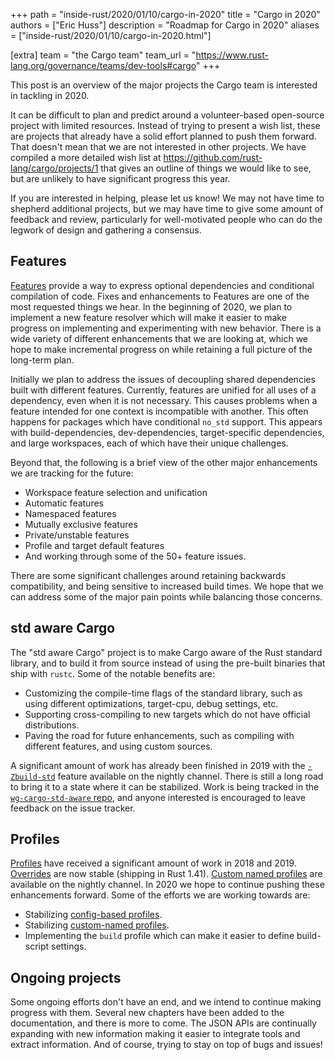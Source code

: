 +++
path = "inside-rust/2020/01/10/cargo-in-2020"
title = "Cargo in 2020"
authors = ["Eric Huss"]
description = "Roadmap for Cargo in 2020"
aliases = ["inside-rust/2020/01/10/cargo-in-2020.html"]

[extra]
team = "the Cargo team"
team_url = "https://www.rust-lang.org/governance/teams/dev-tools#cargo"
+++

This post is an overview of the major projects the Cargo team is interested in
tackling in 2020.

It can be difficult to plan and predict around a volunteer-based open-source
project with limited resources. Instead of trying to present a wish list,
these are projects that already have a solid effort planned to push them
forward. That doesn't mean that we are not interested in other projects. We
have compiled a more detailed wish list at
<https://github.com/rust-lang/cargo/projects/1> that gives an outline of
things we would like to see, but are unlikely to have significant progress
this year.

If you are interested in helping, please let us know! We may not have time to
shepherd additional projects, but we may have time to give some amount of
feedback and review, particularly for well-motivated people who can do the
legwork of design and gathering a consensus.

## Features

[Features] provide a way to express optional dependencies and conditional
compilation of code. Fixes and enhancements to Features are one of the
most requested things we hear. In the beginning of 2020, we plan to implement
a new feature resolver which will make it easier to make progress on
implementing and experimenting with new behavior. There is a wide variety of
different enhancements that we are looking at, which we hope to make
incremental progress on while retaining a full picture of the long-term
plan.

Initially we plan to address the issues of decoupling shared dependencies
built with different features. Currently, features are unified for all uses of
a dependency, even when it is not necessary. This causes problems when a
feature intended for one context is incompatible with another. This often
happens for packages which have conditional `no_std` support. This appears
with build-dependencies, dev-dependencies, target-specific dependencies, and
large workspaces, each of which have their unique challenges.

Beyond that, the following is a brief view of the other major enhancements we
are tracking for the future:

* Workspace feature selection and unification
* Automatic features
* Namespaced features
* Mutually exclusive features
* Private/unstable features
* Profile and target default features
* And working through some of the 50+ feature issues.

There are some significant challenges around retaining backwards
compatibility, and being sensitive to increased build times. We hope that we
can address some of the major pain points while balancing those concerns.

[features]: https://doc.rust-lang.org/cargo/reference/manifest.html#the-features-section

## std aware Cargo

The "std aware Cargo" project is to make Cargo aware of the Rust standard
library, and to build it from source instead of using the pre-built binaries
that ship with `rustc`. Some of the notable benefits are:

* Customizing the compile-time flags of the standard library, such as using
  different optimizations, target-cpu, debug settings, etc.
* Supporting cross-compiling to new targets which do not have official
  distributions.
* Paving the road for future enhancements, such as compiling with different
  features, and using custom sources.

A significant amount of work has already been finished in 2019 with the
[`-Zbuild-std`] feature available on the nightly channel. There is still a
long road to bring it to a state where it can be stabilized. Work is being
tracked in the [`wg-cargo-std-aware` repo], and anyone interested is
encouraged to leave feedback on the issue tracker.

[`-Zbuild-std`]: https://doc.rust-lang.org/nightly/cargo/reference/unstable.html#build-std
[`wg-cargo-std-aware` repo]: https://github.com/rust-lang/wg-cargo-std-aware/

## Profiles

[Profiles] have received a significant amount of work in 2018 and 2019.
[Overrides] are now stable (shipping in Rust 1.41). [Custom named profiles]
are available on the nightly channel. In 2020 we hope to continue pushing
these enhancements forward. Some of the efforts we are working towards are:

* Stabilizing [config-based profiles].
* Stabilizing [custom-named profiles].
* Implementing the `build` profile which can make it easier to define build-script settings.

[Profiles]: https://doc.rust-lang.org/nightly/cargo/reference/profiles.html
[Overrides]: https://doc.rust-lang.org/nightly/cargo/reference/profiles.html#overrides
[Custom named profiles]: https://doc.rust-lang.org/nightly/cargo/reference/unstable.html#custom-named-profiles
[config-based profiles]: https://doc.rust-lang.org/nightly/cargo/reference/unstable.html#config-profiles
[custom-named profiles]: https://doc.rust-lang.org/nightly/cargo/reference/unstable.html#custom-named-profiles

## Ongoing projects

Some ongoing efforts don't have an end, and we intend to continue making
progress with them. Several new chapters have been added to the documentation,
and there is more to come. The JSON APIs are continually expanding with new
information making it easier to integrate tools and extract information. And
of course, trying to stay on top of bugs and issues!
